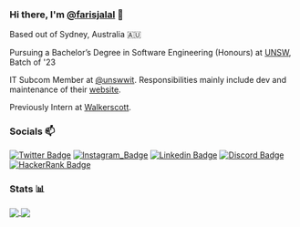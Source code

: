 ### Hi there, I'm [@farisjalal](https://github.com/farisjalal/) 👋

Based out of Sydney, Australia 🇦🇺

Pursuing a Bachelor’s Degree in Software Engineering (Honours) at [UNSW](https://en.wikipedia.org/wiki/University_of_New_South_Wales), Batch of '23

IT Subcom Member at [@unswwit](https://github.com/unswwit). Responsibilities mainly include dev and maintenance of their [website](https://unswwit.com/#/).

Previously Intern at [Walkerscott](https://walkerscott.co/).


### Socials 📫 

[![Twitter Badge](https://img.shields.io/badge/-@faris__jalal-1ca0f1?style=flat-square&labelColor=1ca0f1&logo=twitter&logoColor=white&link=https://twitter.com/faris__jalal)](https://twitter.com/faris__jalal) 
[![Instagram_Badge](https://img.shields.io/badge/-@faris__jalal-fafafa?style=flat-square&logo=Instagram&logoColor=white&color=black&link=https://www.instagram.com/faris__jalal/)](https://instagram.com/faris__jalal)
[![Linkedin Badge](https://img.shields.io/badge/-Faris%20Jalal-blue?style=flat-square&logo=Linkedin&logoColor=white&link=https://www.linkedin.com/in/farisjalal/)](https://www.linkedin.com/in/farisjalal/)
[![Discord Badge](https://img.shields.io/badge/-Purplemaze%20%238272-738ADB?style=flat-square&logo=discord&logoColor=white&link=https://www.discordapp.com/users/208856802459123712/)](https://www.discordapp.com/users/208856802459123712/)
[![HackerRank Badge](https://img.shields.io/badge/farisjalal-1ba94c?style=flat-square&logo=hackerrank&logoColor=white&link=https://www.hackerrank.com/farisjalal/)](https://www.hackerrank.com/farisjalal/)


### Stats 📊 

<a href="https://github.com/anuraghazra/github-readme-stats">
  <img align="center" src="https://github-readme-stats.vercel.app/api?username=farisjalal&show_icons=true&theme=vue&count_private=true" />
</a>
<a href="https://github.com/anuraghazra/github-readme-stats">
  <img align="center" src="https://github-readme-stats.vercel.app/api/top-langs/?username=farisjalal&?hide=ruby&theme=vue&langs_count=10&layout=compact" />
</a>


<!--
**farisjalal/farisjalal** is a ✨ _special_ ✨ repository because its `README.md` (this file) appears on your GitHub profile.

Here are some ideas to get you started:

- 🔭 I’m currently working on ...
- 🌱 I’m currently learning ...
- 👯 I’m looking to collaborate on ...
- 🤔 I’m looking for help with ...
- 💬 Ask me about ...
- 📫 How to reach me: ...
- 😄 Pronouns: ...
- ⚡ Fun fact: ...
[![Wesbite](https://img.shields.io/badge/-My%20Website-green?style=flat-square&logo=Web&logoColor=white&link=https://xxx.yy)](https://xxx.yy)
-->
